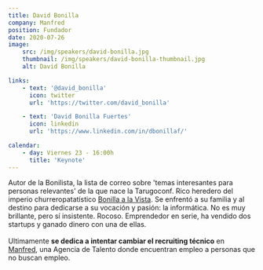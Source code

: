 ```yaml
---
title: David Bonilla
company: Manfred
position: Fundador
date: 2020-07-26
image:
    src: /img/speakers/david-bonilla.jpg
    thumbnail: /img/speakers/david-bonilla-thumbnail.jpg
    alt: David Bonilla

links:
    - text: '@david_bonilla'
      icon: twitter
      url: 'https://twitter.com/david_bonilla'

    - text: 'David Bonilla Fuertes'
      icon: linkedin
      url: 'https://www.linkedin.com/in/dbonillaf/'    

calendar:
    - day: Viernes 23 - 16:00h
      title: 'Keynote'
---
```


Autor de la Bonilista, la lista de correo sobre 'temas interesantes para personas relevantes' de la que nace la Tarugoconf. Rico heredero del imperio churreropatatístico <a href="https://www.bonillaalavista.com/" target="_blank">Bonilla a la Vista</a>. Se enfrentó a su familia y al destino para dedicarse a su vocación y pasión: la informática. No es muy brillante, pero sí insistente. Rocoso. Emprendedor en serie, ha vendido dos startups y ganado dinero con una de ellas.</br></br>Ultimamente <b>se dedica a intentar cambiar el recruiting técnico</b> en <a href="https://www.getmanfred.com/" target="_blank">Manfred</a>, una Agencia de Talento donde encuentran empleo a personas que no buscan empleo. 